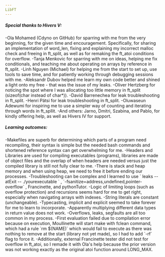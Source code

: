 ```yaml
---
LibFT
---
```


<h5>Special thanks to Hivers V:</h5>
          -Ola Mohamed (Cdyno on GitHub) for sparring with me from the very beginning, for the given time and encouragement. Specifically, for sharing  an implementation of word_len, fixing and explaining my incorrect malloc check and freeing in ft_split, as well as for remaking the ft_atoi conditions for overflow.
-Tanja Menkovic for sparring with me on ideas, helping me fix conditionals, and teaching me about operating on arrays by reference in ft_split.
-Linh Nguyen (Michael) for helping me from the start to set up, use tools to save time, and for patiently working through debugging sessions with me.
-Aleksandr Dubov helped me learn my own code better and shined a light onto my free - that was the issue of my leaks.
-Oliver Hertzberg for noticing the spot where I was allocating too little memory in ft_split (sizeof(char instead of char*)).
-David Barrenechea for leak troubleshooting in ft_split.
-Henri Pätsi for leak troubleshooting in ft_split.
-Oluwaseun Adewumi for inspiring me to use a simpler way of counting and iterating through words in ft_spllit.
-And others: Jarno, Dmitri, Szabina, and Pablo, for kindly offering help, as well as Hivers IV for support. 

<h5>Learning outcomes:</h5>
-Makefiles are superb for determining which parts of a program need recompiling, their syntax is simple but the needed bash commands and shortened reference syntax can get overwhelming for me. 
-Headers and Libraries are used for compiling executables (programs), libraries are made of object files and the overlap of when headers are needed versus just the compiled library is still not fully clear to me.
-There is stack and heap memory and when using heap, we need to free it before ending our processes.
-Troubleshooting can be complex and I learned to use ` leaks --atExit -- ./yourexecutable ` , `-fsanitize=address,undefined,pointer-overflow` , Francinette, and pythonTutor.
-Logic of limiting loops (such as overflow protection) and recursions  seems hard for me to get right, especially when navigating arrays with indexes. 
-String literals are constant (unchangeable).
-Typecasting, implicit and explicit seemed to take forever for me to learn to incorporate. 
-Apparently multiplying different data types in return value does not work.
-Overflows, leaks, segfaults are all too common in my process.
-First evaluation failed due to compilation error because on execution, Moullinette will start make with fclean command, which had a rule `rm $(NAME)` which would fail to execute as there was nothing to remove at the start (library not yet made), so I had to add `-rf` flag to force it. 
-Additionally, external Francinette tester did not test for overflow in ft_atoi, so I remade it with Ola's help because the prior version was not working exactly as the original atoi function around LONG_MAX. 